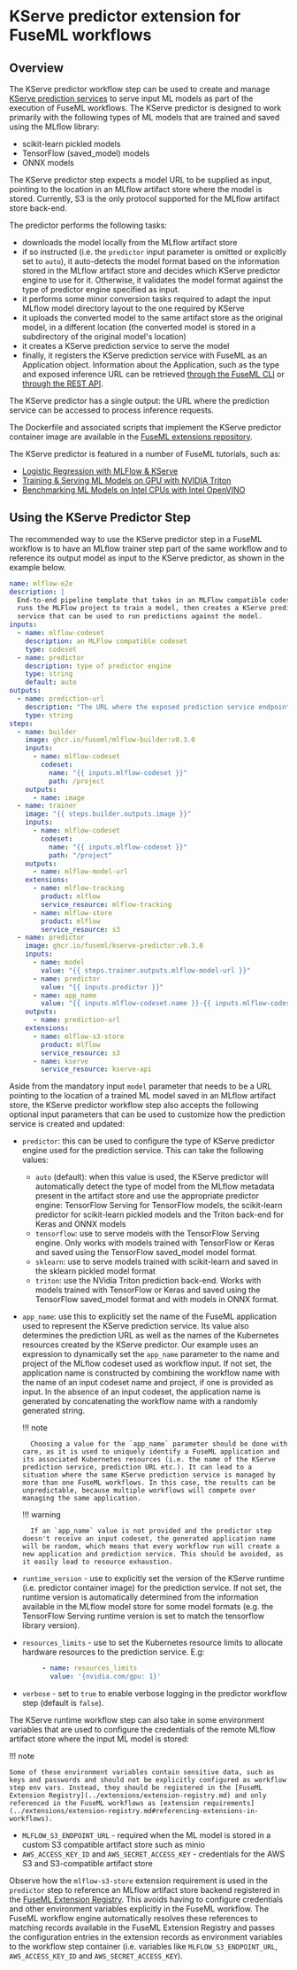 # KServe predictor extension for FuseML workflows

## Overview

The KServe predictor workflow step can be used to create and manage [KServe prediction services](https://kserve.github.io/website/) to serve input ML models as part of the execution of FuseML workflows. The KServe predictor is designed to work primarily with the following types of ML models that are trained and saved using the MLflow library:

- scikit-learn pickled models
- TensorFlow (saved_model) models
- ONNX models

The KServe predictor step expects a model URL to be supplied as input, pointing to the location in an MLflow artifact store where the model is stored. Currently, S3 is the only protocol supported for the MLflow artifact store back-end.

The predictor performs the following tasks:

- downloads the model locally from the MLflow artifact store
- if so instructed (i.e. the `predictor` input parameter is omitted or explicitly set to `auto`), it auto-detects the model format based on the information stored in the MLflow artifact store and decides which KServe predictor engine to use for it. Otherwise, it validates the model format against the type of predictor engine specified as input.
- it performs some minor conversion tasks required to adapt the input MLflow model directory layout to the one required by KServe
- it uploads the converted model to the same artifact store as the original model, in a different location (the converted model is stored in a subdirectory of the original model's location)
- it creates a KServe prediction service to serve the model
- finally, it registers the KServe prediction service with FuseML as an Application object. Information about the Application, such as the type and exposed inference URL can be retrieved [through the FuseML CLI](../cli.md#applications) or [through the REST API](../api.md).

The KServe predictor has a single output: the URL where the prediction service can be accessed to process inference requests.

The Dockerfile and associated scripts that implement the KServe predictor container image are available in the [FuseML extensions repository](https://github.com/fuseml/extensions/tree/release-0.3/images/inference-services/kserve).

The KServe predictor is featured in a number of FuseML tutorials, such as:

- [Logistic Regression with MLFlow & KServe](../tutorials/kserve-basic.md)
- [Training & Serving ML Models on GPU with NVIDIA Triton](../tutorials/kserve-triton-gpu.md)
- [Benchmarking ML Models on Intel CPUs with Intel OpenVINO](../tutorials/openvino-mlflow.md)
## Using the KServe Predictor Step

The recommended way to use the KServe predictor step in a FuseML workflow is to have an MLflow trainer step part of the same workflow and to reference its output model as input to the KServe predictor, as shown in the example below.

```yaml
name: mlflow-e2e
description: |
  End-to-end pipeline template that takes in an MLFlow compatible codeset,
  runs the MLFlow project to train a model, then creates a KServe prediction
  service that can be used to run predictions against the model.
inputs:
  - name: mlflow-codeset
    description: an MLFlow compatible codeset
    type: codeset
  - name: predictor
    description: type of predictor engine
    type: string
    default: auto
outputs:
  - name: prediction-url
    description: "The URL where the exposed prediction service endpoint can be contacted to run predictions."
    type: string
steps:
  - name: builder
    image: ghcr.io/fuseml/mlflow-builder:v0.3.0
    inputs:
      - name: mlflow-codeset
        codeset:
          name: "{{ inputs.mlflow-codeset }}"
          path: /project
    outputs:
      - name: image
  - name: trainer
    image: "{{ steps.builder.outputs.image }}"
    inputs:
      - name: mlflow-codeset
        codeset:
          name: "{{ inputs.mlflow-codeset }}"
          path: "/project"
    outputs:
      - name: mlflow-model-url
    extensions:
      - name: mlflow-tracking
        product: mlflow
        service_resource: mlflow-tracking
      - name: mlflow-store
        product: mlflow
        service_resource: s3
  - name: predictor
    image: ghcr.io/fuseml/kserve-predictor:v0.3.0
    inputs:
      - name: model
        value: "{{ steps.trainer.outputs.mlflow-model-url }}"
      - name: predictor
        value: "{{ inputs.predictor }}"
      - name: app_name
        value: "{{ inputs.mlflow-codeset.name }}-{{ inputs.mlflow-codeset.project }}"
    outputs:
      - name: prediction-url
    extensions:
      - name: mlflow-s3-store
        product: mlflow
        service_resource: s3
      - name: kserve
        service_resource: kserve-api
```

Aside from the mandatory input `model` parameter that needs to be a URL pointing to the location of a trained ML model saved in an MLflow artifact store, the KServe predictor workflow step also accepts the following optional input parameters that can be used to customize how the prediction service is created and updated:

- `predictor`: this can be used to configure the type of KServe predictor engine used for the prediction service. This can take the following values:

    - `auto` (default): when this value is used, the KServe predictor will automatically detect the type of model from the MLflow metadata present in the artifact store and use the appropriate predictor engine: TensorFlow Serving for TensorFlow models, the scikit-learn predictor for scikit-learn pickled models and the Triton back-end for Keras and ONNX models
    - `tensorflow`: use to serve models with the TensorFlow Serving engine. Only works with models trained with TensorFlow or Keras and saved using the TensorFlow saved_model model format.
    - `sklearn`: use to serve models trained with scikit-learn and saved in the sklearn pickled model format
    - `triton`: use the NVidia Triton prediction back-end. Works with models trained with TensorFlow or Keras and saved using the TensorFlow saved_model format and with models in ONNX format.

- `app_name`: use this to explicitly set the name of the FuseML application used to represent the KServe prediction service. Its value also determines the prediction URL as well as the names of the Kubernetes resources created by the KServe predictor. Our example uses an expression to dynamically set the `app_name` parameter to the name and project of the MLflow codeset used as workflow input. If not set, the application name is constructed by combining the workflow name with the name of an input codeset name and project, if one is provided as input. In the absence of an input codeset, the application name is generated by concatenating the workflow name with a randomly generated string.

    !!! note

        Choosing a value for the `app_name` parameter should be done with care, as it is used to uniquely identify a FuseML application and its associated Kubernetes resources (i.e. the name of the KServe prediction service, prediction URL etc.). It can lead to a situation where the same KServe prediction service is managed by more than one FuseML workflows. In this case, the results can be unpredictable, because multiple workflows will compete over managing the same application.
        
    !!! warning
    
        If an `app_name` value is not provided and the predictor step doesn't receive an input codeset, the generated application name will be random, which means that every workflow run will create a new application and prediction service. This should be avoided, as it easily lead to resource exhaustion.

- `runtime_version` - use to explicitly set the version of the KServe runtime (i.e. predictor container image) for the prediction service. If not set, the runtime version is automatically determined from the information available in the MLflow model store for some model formats (e.g. the TensorFlow Serving runtime version is set to match the tensorflow library version).
- `resources_limits` - use to set the Kubernetes resource limits to allocate hardware resources to the prediction service. E.g:

    ```yaml
         - name: resources_limits
           value: '{nvidia.com/gpu: 1}'
    ```

- `verbose` - set to `true` to enable verbose logging in the predictor workflow step (default is `false`).

The KServe runtime workflow step can also take in some environment variables that are used to configure the credentials of the remote MLflow artifact store where the input ML model is stored:

!!! note

    Some of these environment variables contain sensitive data, such as keys and passwords and should not be explicitly configured as workflow step env vars. Instead, they should be registered in the [FuseML Extension Registry](../extensions/extension-registry.md) and only referenced in the FuseML workflows as [extension requirements](../extensions/extension-registry.md#referencing-extensions-in-workflows).

- `MLFLOW_S3_ENDPOINT_URL` - required when the ML model is stored in a custom S3 compatible artifact store such as minio
- `AWS_ACCESS_KEY_ID` and `AWS_SECRET_ACCESS_KEY` - credentials for the AWS S3 and S3-compatible artifact store

Observe how the `mlflow-s3-store` extension requirement is used in the `predictor` step to reference an MLflow artifact store backend registered in the [FuseML Extension Registry](../extensions/extension-registry.md). This avoids having to configure credentials and other environment variables explicitly in the FuseML workflow. The FuseML workflow engine automatically resolves these references to matching records available in the FuseML Extension Registry and passes the configuration entries in the extension records as environment variables to the workflow step container (i.e. variables like `MLFLOW_S3_ENDPOINT_URL`, `AWS_ACCESS_KEY_ID` and `AWS_SECRET_ACCESS_KEY`).

